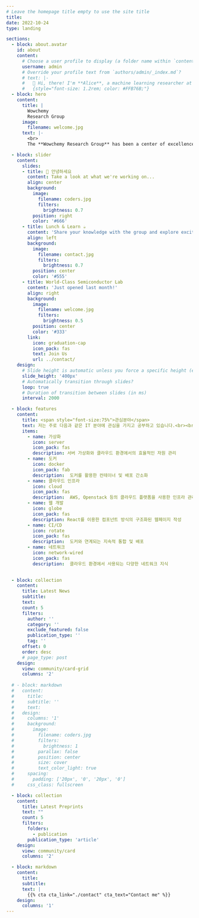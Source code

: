 ```yaml
---
# Leave the homepage title empty to use the site title
title:
date: 2022-10-24
type: landing

sections:
  - block: about.avatar
    id: about
    content:
      # Choose a user profile to display (a folder name within `content/authors/`)
      username: admin
      # Override your profile text from `authors/admin/_index.md`?
      # text: |-
      #   👋 Hi, there! I'm **Alice**, a machine learning researcher at Netflix.
      #   {style="font-size: 1.2rem; color: #FFB76B;"}
  - block: hero
    content:
      title: |
        Wowchemy
        Research Group
      image:
        filename: welcome.jpg
      text: |-
        <br>
        The **Wowchemy Research Group** has been a center of excellence for Artificial Intelligence research, teaching, and practice since its founding in 2016.

  - block: slider
    content:
      slides:
      - title: 👋 안녕하세요
        content: Take a look at what we're working on...
        align: center
        background:
          image:
            filename: coders.jpg
            filters:
              brightness: 0.7
          position: right
          color: '#666'
      - title: Lunch & Learn ☕️
        content: 'Share your knowledge with the group and explore exciting new topics together!'
        align: left
        background:
          image:
            filename: contact.jpg
            filters:
              brightness: 0.7
          position: center
          color: '#555'
      - title: World-Class Semiconductor Lab
        content: 'Just opened last month!'
        align: right
        background:
          image:
            filename: welcome.jpg
            filters:
              brightness: 0.5
          position: center
          color: '#333'
        link:
          icon: graduation-cap
          icon_pack: fas
          text: Join Us
          url: ../contact/
    design:
      # Slide height is automatic unless you force a specific height (e.g. '400px')
      slide_height: '400px'
      # Automatically transition through slides?
      loop: true
      # Duration of transition between slides (in ms)
      interval: 2000

  - block: features
    content:
      title: <span style="font-size:75%">관심분야</span>
      text: 저는 주로 다음과 같은 IT 분야에 관심을 가지고 공부하고 있습니다.<br><br><br>
      items:
        - name: 가상화
          icon: server
          icon_pack: fas
          description: 서버 가상화와 클라우드 환경에서의 효율적인 자원 관리
        - name: 도커
          icon: docker
          icon_pack: fab
          description:  도커를 활용한 컨테이너 및 배포 간소화
        - name: 클라우드 인프라
          icon: cloud
          icon_pack: fas
          description:  AWS, Openstack 등의 클라우드 플랫폼을 사용한 인프라 관리 및 서비스 배포
        - name: 웹 개발
          icon: globe
          icon_pack: fas
          description: React를 이용한 컴포넌트 방식의 구조화된 웹페이지 작성
        - name: CI/CD
          icon: rotate
          icon_pack: fas
          description:  도커와 연계되는 지속적 통합 및 배포
        - name: 네트워크
          icon: network-wired
          icon_pack: fas
          description:  클라우드 환경에서 사용되는 다양한 네트워크 지식

  
  - block: collection
    content:
      title: Latest News
      subtitle:
      text:
      count: 5
      filters:
        author: ''
        category: ''
        exclude_featured: false
        publication_type: ''
        tag: ''
      offset: 0
      order: desc
      # page_type: post
    design:
      view: community/card-grid
      columns: '2'
  
  # - block: markdown
  #   content:
  #     title:
  #     subtitle: ''
  #     text:
  #   design:
  #     columns: '1'
  #     background:
  #       image: 
  #         filename: coders.jpg
  #         filters:
  #           brightness: 1
  #         parallax: false
  #         position: center
  #         size: cover
  #         text_color_light: true
  #     spacing:
  #       padding: ['20px', '0', '20px', '0']
  #     css_class: fullscreen

  - block: collection
    content:
      title: Latest Preprints
      text: ""
      count: 5
      filters:
        folders:
          - publication
        publication_type: 'article'
    design:
      view: community/card
      columns: '2'

  - block: markdown
    content:
      title:
      subtitle:
      text: |
        {{% cta cta_link="./contact" cta_text="Contact me" %}}
    design:
      columns: '1'
---
```

